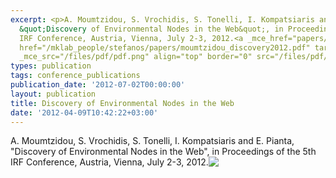 ```yaml
---
excerpt: <p>A. Moumtzidou, S. Vrochidis, S. Tonelli, I. Kompatsiaris and E. Pianta,
  &quot;Discovery of Environmental Nodes in the Web&quot;, in Proceedings of the 5th
  IRF Conference, Austria, Vienna, July 2-3, 2012.<a _mce_href="papers/moumtzidou_discovery2012.pdf"
  href="/mklab_people/stefanos/papers/moumtzidou_discovery2012.pdf" target="_blank"><img
  _mce_src="/files/pdf/pdf.png" align="top" border="0" src="/files/pdf/pdf.png" /></a></p>
types: publication
tags: conference_publications
publication_date: '2012-07-02T00:00:00'
layout: publication
title: Discovery of Environmental Nodes in the Web
date: '2012-04-09T10:42:22+03:00'
---
```

<p>A. Moumtzidou, S. Vrochidis, S. Tonelli, I. Kompatsiaris and E. Pianta, &quot;Discovery of Environmental Nodes in the Web&quot;, in Proceedings of the 5th IRF Conference, Austria, Vienna, July 2-3, 2012.<a _mce_href="papers/moumtzidou_discovery2012.pdf" href="/mklab_people/stefanos/papers/moumtzidou_discovery2012.pdf" target="_blank"><img _mce_src="/files/pdf/pdf.png" align="top" border="0" src="/files/pdf/pdf.png" /></a></p>
